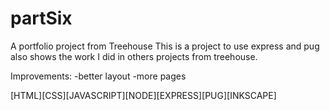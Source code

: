 # partSix
A portfolio project from Treehouse
This is a project to use express and pug also shows the work I did in others projects from treehouse.


Improvements:
-better layout
-more pages


[HTML][CSS][JAVASCRIPT][NODE][EXPRESS][PUG][INKSCAPE]
